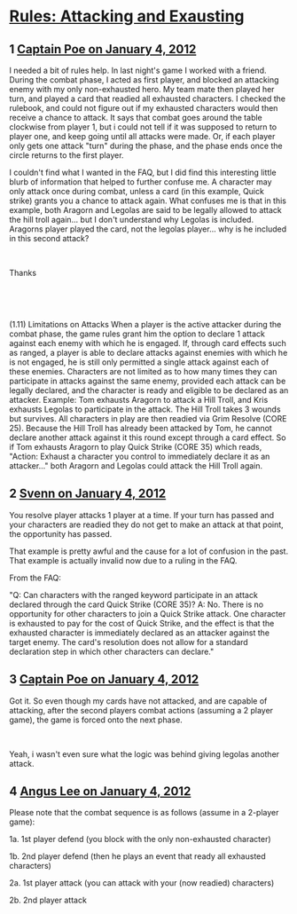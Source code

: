 # [Rules: Attacking and Exausting](https://community.fantasyflightgames.com/topic/58434-rules-attacking-and-exausting/)

## 1 [Captain Poe on January 4, 2012](https://community.fantasyflightgames.com/topic/58434-rules-attacking-and-exausting/?do=findComment&comment=574717)

I needed a bit of rules help. In last night's game I worked with a friend. During the combat phase, I acted as first player, and blocked an attacking enemy with my only non-exhausted hero. My team mate then played her turn, and played a card that readied all exhausted characters. I checked the rulebook, and could not figure out if my exhausted characters would then receive a chance to attack. It says that combat goes around the table clockwise from player 1, but i could not tell if it was supposed to return to player one, and keep going until all attacks were made. Or, if each player only gets one attack "turn" during the phase, and the phase ends once the circle returns to the first player.

I couldn't find what I wanted in the FAQ, but I did find this interesting little blurb of information that helped to further confuse me. A character may only attack once during combat, unless a card (in this example, Quick strike) grants you a chance to attack again. What confuses me is that in this example, both Aragorn and Legolas are said to be legally allowed to attack the hill troll again... but I don't understand why Legolas is included. Aragorns player played the card, not the legolas player... why is he included in this second attack?

 

Thanks

 

 

(1.11) Limitations on Attacks
When a player is the active attacker during the combat
phase, the game rules grant him the option to declare
1 attack against each enemy with which he is engaged.
If, through card effects such as ranged, a player is able
to declare attacks against enemies with which he is
not engaged, he is still only permitted a single attack
against each of these enemies.
Characters are not limited as to how many times they
can participate in attacks against the same enemy,
provided each attack can be legally declared, and the
character is ready and eligible to be declared as an
attacker.
Example: Tom exhausts Aragorn to attack a Hill
Troll, and Kris exhausts Legolas to participate in the
attack. The Hill Troll takes 3 wounds but survives. All
characters in play are then readied via Grim Resolve
(CORE 25). Because the Hill Troll has already been
attacked by Tom, he cannot declare another attack
against it this round except through a card effect. So
if Tom exhausts Aragorn to play Quick Strike (CORE
35) which reads, "Action: Exhaust a character you
control to immediately declare it as an attacker..." both
Aragorn and Legolas could attack the Hill Troll again.

## 2 [Svenn on January 4, 2012](https://community.fantasyflightgames.com/topic/58434-rules-attacking-and-exausting/?do=findComment&comment=574729)

You resolve player attacks 1 player at a time. If your turn has passed and your characters are readied they do not get to make an attack at that point, the opportunity has passed.

That example is pretty awful and the cause for a lot of confusion in the past. That example is actually invalid now due to a ruling in the FAQ.

From the FAQ:

"Q: Can characters with the ranged keyword participate
in an attack declared through the card Quick Strike
(CORE 35)?
A: No. There is no opportunity for other characters to
join a Quick Strike attack. One character is exhausted
to pay for the cost of Quick Strike, and the effect is that
the exhausted character is immediately declared as an
attacker against the target enemy. The card's resolution
does not allow for a standard declaration step in which
other characters can declare."

## 3 [Captain Poe on January 4, 2012](https://community.fantasyflightgames.com/topic/58434-rules-attacking-and-exausting/?do=findComment&comment=574736)

Got it. So even though my cards have not attacked, and are capable of attacking, after the second players combat actions (assuming a 2 player game), the game is forced onto the next phase.

 

Yeah, i wasn't even sure what the logic was behind giving legolas another attack.

## 4 [Angus Lee on January 4, 2012](https://community.fantasyflightgames.com/topic/58434-rules-attacking-and-exausting/?do=findComment&comment=574898)

Please note that the combat sequence is as follows (assume in a 2-player game):

1a. 1st player defend (you block with the only non-exhausted character)

1b. 2nd player defend (then he plays an event that ready all exhausted characters)

2a. 1st player attack (you can attack with your (now readied) characters)

2b. 2nd player attack

